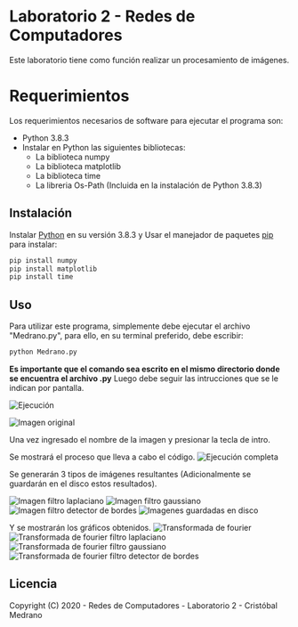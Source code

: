 # Laboratorio 2 - Redes de Computadores

Este laboratorio tiene como función realizar un procesamiento de imágenes.

# Requerimientos

Los requerimientos necesarios de software para ejecutar el programa son:
- Python 3.8.3
- Instalar en Python las siguientes bibliotecas:
    - La biblioteca numpy
    - La biblioteca matplotlib
    - La biblioteca time
    - La libreria Os-Path (Incluida en la instalación de Python 3.8.3)


## Instalación

Instalar [Python](https://www.python.org/downloads/) en su versión 3.8.3 y
Usar el manejador de paquetes [pip](https://pip.pypa.io/en/stable/) para instalar:

```bash
pip install numpy
pip install matplotlib
pip install time
```

## Uso
Para utilizar este programa, simplemente debe ejecutar el archivo "Medrano.py", para ello, en su terminal preferido, debe escribir:

```bash
python Medrano.py
```

**Es importante que el comando sea escrito en el mismo directorio donde se encuentra el archivo .py**
Luego debe seguir las intrucciones que se le indican por pantalla.

![Ejecución](https://i.imgur.com/rcbi96R.png)

![Imagen original](https://i.imgur.com/oMuXuUm.png)

Una vez ingresado el nombre de la imagen y presionar la tecla de intro.

Se mostrará el proceso que lleva a cabo el código.
![Ejecución completa](https://i.imgur.com/tSLi99a.png)

Se generarán 3 tipos de imágenes resultantes (Adicionalmente se guardarán en el disco estos resultados).

![Imagen filtro laplaciano](https://i.imgur.com/TUmxYju.png)
![Imagen filtro gaussiano](https://i.imgur.com/qPvV9O8.png)
![Imagen filtro detector de bordes](https://i.imgur.com/EZq7NLQ.png)
![Imagenes guardadas en disco](https://i.imgur.com/uewG4QJ.png)

Y se mostrarán los gráficos obtenidos.
![Transformada de fourier](https://i.imgur.com/nFGpsdt.png)
![Transformada de fourier filtro laplaciano](https://i.imgur.com/EZMbnL8.png)
![Transformada de fourier filtro gaussiano](https://i.imgur.com/2R4M5IK.png)
![Transformada de fourier filtro detector de bordes](https://i.imgur.com/HNl4rmp.png)

## Licencia
Copyright (C) 2020 - Redes de Computadores - Laboratorio 2 - Cristóbal Medrano